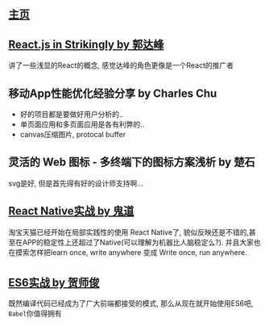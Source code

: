 ## [主页](http://www.w3ctech.com/event/51)
## [React.js in Strikingly by 郭达峰](https://speakerdeck.com/dfguo/reactjs-in-strikingly-1)
讲了一些浅显的React的概念, 感觉达峰的角色更像是一个React的推广者

## 移动App性能优化经验分享 by Charles Chu
* 好的项目都是要做好用户分析的..
* 单页面应用和多页面应用是各有利弊的..
* canvas压缩图片, protocal buffer


## 灵活的 Web 图标 - 多终端下的图标方案浅析 by 楚石
svg是好, 但是首先得有好的设计师支持啊...

## [React Native实战 by 鬼道](http://yunpan.taobao.com/s/GeUkc7lAfI)
淘宝天猫已经开始在局部实践性的使用 React Native了, 貌似反映还是不错的,甚至在APP的稳定性上还超过了Native(可以理解为机器比人脑稳定么?). 并且大家也在摸索怎样把learn once, write anywhere 变成 Write once, run anywhere.

## [ES6实战 by 贺师俊](http://johnhax.net/2015/es6-in-action/)
既然编译代码已经成为了广大前端都接受的模式, 那么从现在就开始使用ES6吧, `Babel`你值得拥有
